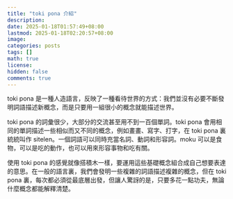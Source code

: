 ```yaml
---
title: "toki pona 介紹"
description: 
date: 2025-01-18T01:57:49+08:00
lastmod: 2025-01-18T02:20:57+08:00
image: 
categories: posts
tags: []
math: true
license: 
hidden: false
comments: true
---
```


toki pona 是一種人造語言，反映了一種看待世界的方式：我們並沒有必要不斷發明詞語描述新概念，而是只要用一組很小的概念就能描述世界。

toki pona 的詞彙很少，大部分的交流甚至用不到一百個單詞。toki pona 會用相同的單詞描述一些相似而又不同的概念，例如畫畫、寫字、打字，在 toki pona 裏統統叫作 sitelen。一個詞語可以同時充當名詞、動詞和形容詞。moku 可以是食物，可以是吃的動作，也可以用來形容事物和吃有關。

使用 toki pona 的感覺就像搭積木一樣，要運用這些基礎概念組合成自己想要表達的意思。在一般的語言裏，我們會發明一些複雜的詞語描述複雜的概念，但在 toki pona 裏，每次都必須從最底層出發，但讓人驚訝的是，只要多花一點功夫，無論什麼概念都能解釋清楚。

